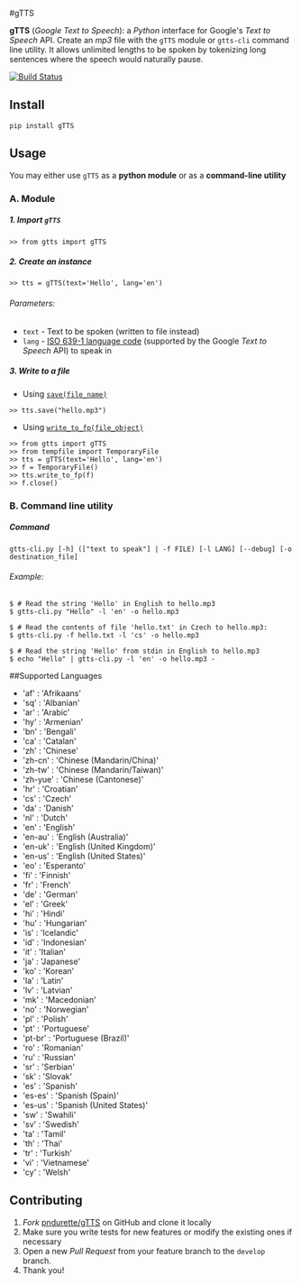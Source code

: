 #gTTS

**gTTS** (_Google Text to Speech_): a *Python* interface for Google's _Text to Speech_ API. Create an _mp3_ file with the `gTTS` module or `gtts-cli` command line utility. It allows unlimited lengths to be spoken by tokenizing long sentences where the speech would naturally pause.

[![Build Status](https://travis-ci.org/pndurette/gTTS.svg?branch=master)](https://travis-ci.org/pndurette/gTTS)

## Install

    pip install gTTS

## Usage

You may either use `gTTS` as a **__python module__** or as a **__command-line utility__**

### A. Module

##### 1. Import `gTTS`

```
>> from gtts import gTTS
```

##### 2. Create an instance

```
>> tts = gTTS(text='Hello', lang='en')
```

###### _Parameters:_
*  `text` - Text to be spoken (written to file instead)
*  `lang` - [ISO 639-1 language code](#lang_list) (supported by the Google _Text to Speech_ API) to speak in

##### 3. Write to a file

* Using [`save(file_name)`](https://github.com/pndurette/gTTS/blob/master/gtts/tts.py#L91)
   
```
>> tts.save("hello.mp3")
```

* Using [`write_to_fp(file_object)`](https://github.com/pndurette/gTTS/blob/master/gtts/tts.py#L97)
   
```  
>> from gtts import gTTS
>> from tempfile import TemporaryFile
>> tts = gTTS(text='Hello', lang='en')
>> f = TemporaryFile()
>> tts.write_to_fp(f)
>> f.close()
```

### B. Command line utility

##### Command
```
gtts-cli.py [-h] (["text to speak"] | -f FILE) [-l LANG] [--debug] [-o destination_file]
```
 
###### _Example:_
  
```
$ # Read the string 'Hello' in English to hello.mp3
$ gtts-cli.py "Hello" -l 'en' -o hello.mp3

$ # Read the contents of file 'hello.txt' in Czech to hello.mp3:
$ gtts-cli.py -f hello.txt -l 'cs' -o hello.mp3

$ # Read the string 'Hello' from stdin in English to hello.mp3
$ echo "Hello" | gtts-cli.py -l 'en' -o hello.mp3 -
```

##Supported Languages<a name="lang_list"></a>

  * 'af' : 'Afrikaans'
  * 'sq' : 'Albanian'
  * 'ar' : 'Arabic'
  * 'hy' : 'Armenian'
  * 'bn' : 'Bengali'
  * 'ca' : 'Catalan'
  * 'zh' : 'Chinese'
  * 'zh-cn' : 'Chinese (Mandarin/China)'
  * 'zh-tw' : 'Chinese (Mandarin/Taiwan)'
  * 'zh-yue' : 'Chinese (Cantonese)'
  * 'hr' : 'Croatian'
  * 'cs' : 'Czech'
  * 'da' : 'Danish'
  * 'nl' : 'Dutch'
  * 'en' : 'English'
  * 'en-au' : 'English (Australia)'
  * 'en-uk' : 'English (United Kingdom)'
  * 'en-us' : 'English (United States)'
  * 'eo' : 'Esperanto'
  * 'fi' : 'Finnish'
  * 'fr' : 'French'
  * 'de' : 'German'
  * 'el' : 'Greek'
  * 'hi' : 'Hindi'
  * 'hu' : 'Hungarian'
  * 'is' : 'Icelandic'
  * 'id' : 'Indonesian'
  * 'it' : 'Italian'
  * 'ja' : 'Japanese'
  * 'ko' : 'Korean'
  * 'la' : 'Latin'
  * 'lv' : 'Latvian'
  * 'mk' : 'Macedonian'
  * 'no' : 'Norwegian'
  * 'pl' : 'Polish'
  * 'pt' : 'Portuguese'
  * 'pt-br' : 'Portuguese (Brazil)'
  * 'ro' : 'Romanian'
  * 'ru' : 'Russian'
  * 'sr' : 'Serbian'
  * 'sk' : 'Slovak'
  * 'es' : 'Spanish'
  * 'es-es' : 'Spanish (Spain)'
  * 'es-us' : 'Spanish (United States)'
  * 'sw' : 'Swahili'
  * 'sv' : 'Swedish'
  * 'ta' : 'Tamil'
  * 'th' : 'Thai'
  * 'tr' : 'Turkish'
  * 'vi' : 'Vietnamese'
  * 'cy' : 'Welsh'

Contributing
------------

1. _Fork_ [pndurette/gTTS](https://github.com/pndurette/gTTS) on GitHub and clone it locally
2. Make sure you write tests for new features or modify the existing ones if necessary
3. Open a new _Pull Request_ from your feature branch to the `develop` branch.
4. Thank you!
